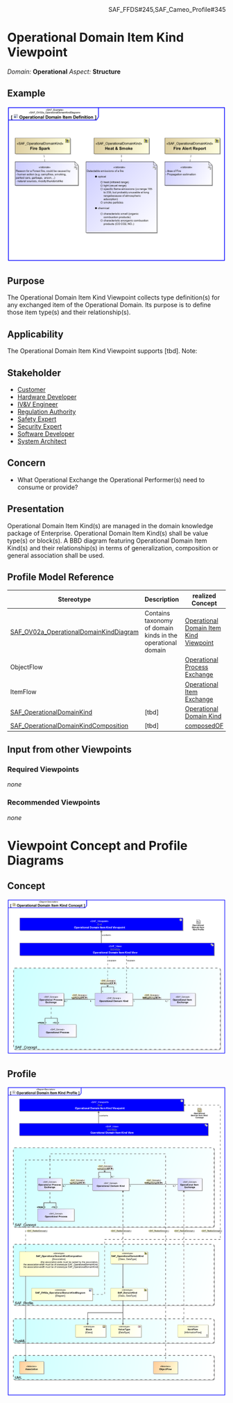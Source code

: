 <div align="right">SAF_FFDS#245,SAF_Cameo_Profile#345</div>

# Operational Domain Item Kind Viewpoint
*Domain:* **Operational** *Aspect:* **Structure**
## Example
![Operational Domain Item Definition](../diagrams/Operational-Domain-Item-Definition.svg)
## Purpose
The Operational Domain Item Kind Viewpoint collects type definition(s) for any exchanged item of the Operational Domain. Its purpose is to define those item type(s) and their relationship(s).
## Applicability
The Operational Domain Item Kind Viewpoint supports [tbd].
Note:
## Stakeholder
* [Customer](../stakeholders.md#Customer)
* [Hardware Developer](../stakeholders.md#Hardware-Developer)
* [IV&V Engineer](../stakeholders.md#IV&V-Engineer)
* [Regulation Authority](../stakeholders.md#Regulation-Authority)
* [Safety Expert](../stakeholders.md#Safety-Expert)
* [Security Expert](../stakeholders.md#Security-Expert)
* [Software Developer](../stakeholders.md#Software-Developer)
* [System Architect](../stakeholders.md#System-Architect)
## Concern
* What Operational Exchange the Operational Performer(s) need to consume or provide?
## Presentation
Operational Domain Item Kind(s) are managed in the domain knowledge package of Enterprise. Operational Domain Item Kind(s) shall be value type(s) or block(s). A BBD diagram featuring Operational Domain Item Kind(s) and their relationship(s) in terms of generalization, composition or general association shall be used.

## Profile Model Reference
|Stereotype | Description|realized Concept
|---|---|---|
|[SAF_OV02a_OperationalDomainKindDiagram](../stereotypes.md#SAF_OV02a_OperationalDomainKindDiagram)|Contains taxonomy of domain kinds in the operational domain|[Operational Domain Item Kind Viewpoint](../concepts.md#Operational-Domain-Item-Kind-Viewpoint)|
|ObjectFlow||[Operational Process Exchange](../concepts.md#Operational-Process-Exchange)|
|ItemFlow||[Operational Item Exchange](../concepts.md#Operational-Item-Exchange)|
|[SAF_OperationalDomainKind](../stereotypes.md#SAF_OperationalDomainKind)|[tbd]|[Operational Domain Kind](../concepts.md#Operational-Domain-Kind)|
|[SAF_OperationalDomainKindComposition](../stereotypes.md#SAF_OperationalDomainKindComposition)|[tbd]|[composedOF](../concepts.md#composedOF)|
## Input from other Viewpoints
### Required Viewpoints
*none*
### Recommended Viewpoints
*none*
# Viewpoint Concept and Profile Diagrams
## Concept
![Operational Domain Item Kind Concept](Operational-Domain-Item-Kind-Concept.svg)
## Profile
![Operational Domain Item Kind Profile](Operational-Domain-Item-Kind-Profile.svg)
